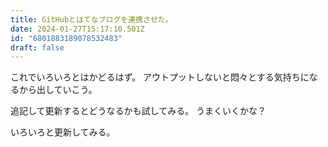 ```yaml
---
title: GitHubとはてなブログを連携させた。
date: 2024-01-27T15:17:10.501Z
id: "6801883189078532483"
draft: false
---
```

これでいろいろとはかどるはず。
アウトプットしないと悶々とする気持ちになるから出していこう。

追記して更新するとどうなるかも試してみる。
うまくいくかな？

いろいろと更新してみる。
